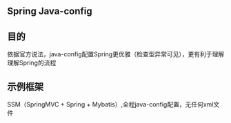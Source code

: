## Spring Java-config

## 目的
依据官方说法，java-config配置Spring更优雅（检查型异常可见），更有利于理解理解Spring的流程

## 示例框架
SSM（SpringMVC + Spring + Mybatis）,全程java-config配置，无任何xml文件
